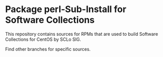 # Package perl-Sub-Install for Software Collections

This repository contains sources for RPMs that are used
to build Software Collections for CentOS by SCLo SIG.

Find other branches for specific sources.
